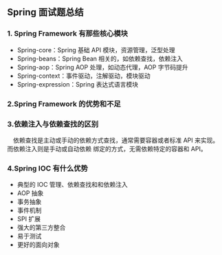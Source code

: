 ## Spring  面试题总结

### 1. Spring Framework 有那些核心模块
 * Spring-core：Spring 基础 API 模块，资源管理，泛型处理
 * Spring-beans：Spring Bean 相关的，如依赖查找，依赖注入
 * Spring-aop：Spring AOP 处理，如动态代理，AOP 字节码提升
 * Spring-context：事件驱动，注解驱动，模块驱动
 * Spring-expression：Spring 表达式语言模块
 
### 2.Spring Framework 的优势和不足

### 3.依赖注入与依赖查找的区别

&ensp;&ensp;依赖查找是主动或手动的依赖方式查找，通常需要容器或者标准 API 来实现。而依赖注入则是手动或自动依赖
绑定的方式，无需依赖特定的容器和 API。

### 4.Spring IOC 有什么优势

 * 典型的 IOC 管理、依赖查找和和依赖注入
 * AOP 抽象
 * 事务抽象
 * 事件机制
 * SPI 扩展
 * 强大的第三方整合
 * 易于测试
 * 更好的面向对象
 
  